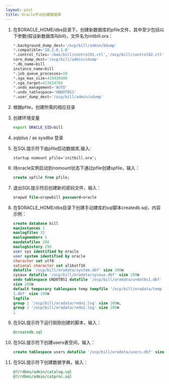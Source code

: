```yaml
---
layout: post
title: Oracle手动创建数据库
---
```


1. 在$ORACLE_HOME/dbs目录下，创建新数据库的pfile文件，其中至少包括以下参数(假设新数据库叫bill)，文件名为initbill.ora：

   ```sql
   *.background_dump_dest='/ocp/bill/admin/bdump'
   *.compatible='10.2.0.1.0'
   *.control_files='/bak/bill/control01.ctl','/ocp/bill/control02.ctl'
   core_dump_dest='/ocp/bill/admin/cdump'
   *.db_name=bill
   instance_name=bill
   *.job_queue_processes=10
   *.sga_max_size=419430400
   *.sga_target=423624704
   *.undo_management='AUTO'
   *.undo_tablespace='UNDOTBS1'
   *.user_dump_dest='/ocp/bill/admin/udump'
   ```

2. 根据pfile，创建所需的相应目录

3. 创建环境变量

   ```bash
   export ORACLE_SID=bill
   ```

4. sqlplus / as sysdba 登录

5. 在SQL提示符下由pfile启动数据库,输入:

   ```
   startup nomount pfile='initbill.ora';
   ```

6. 待oracle实例启动到nomount状态下通过pfile创建spfile，输入：

   ```sql
   create spfile from pfile;
   ```

7. 退出SQL提示符后创建新的密码文件，输入：

   ```sql
   orapwd file=orapwbill password=oracle
   ```

8. 在$ORACLE_HOME/dbs目录下创建手动建库的sql脚本createdb.sql，内容示例：

   ```sql
   create database bill
   maxinstances 2
   maxlogfiles 32
   maxlogmembers 5
   maxdatafiles 200
   maxloghistory 290
   user sys identified by oracle
   user system identified by oracle
   character set utf8
   national character set al16utf16
   datafile '/ocp/bill/oradata/system.dbf' size 300m
   sysaux datafile '/ocp/bill/oradata/sysaux.dbf' size 200m
   undo tablespace UNDOTBS1 datafile '/ocp/bill/oradata/undotbs1.dbf'
   size 200m
   default temporary tablespace temp tempfile '/ocp/bill/oradata/temp
   1.dbf' size 100m
   logfile
   group 1 '/ocp/bill/oradata/redo1.log' size 100m,
   group 2 '/ocp/bill/oradata/redo2.log' size 100m
   ;
   ```

9. 在SQL提示符下运行刚刚创建的脚本，输入：

   ```sql
   @createdb.sql
   ```

10. 在SQL提示符下创建users表空间，输入：

    ```sql
    create tablespace users datafile '/ocp/bill/oradata/users.dbf' size 200m;
    ```

11. 在SQL提示符下创建数据字典，输入：

    ```sql
    @?/rdbms/admin/catalog.sql
    @?/rdbms/admin/catproc.sql
    ```
